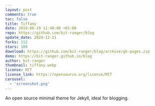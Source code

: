 ```yaml
---
layout: post
comments: true
toc: false
title: Tiffany
date: 2019-06-19 11:48:00 +01:00
repo: https://github.com/bit-ranger/blog
update_date: 2024-12-21
forks: 112
stars: 109
download: https://github.com/bit-ranger/blog/archive/gh-pages.zip
demo: https://bit-ranger.github.io/blog
author: bit-ranger
thumbnail: tiffany.webp
license: MIT
license_link: https://opensource.org/license/MIT
carousel:
  - 'screenshot.png'
---
```


An open source minimal theme for Jekyll, ideal for blogging.
